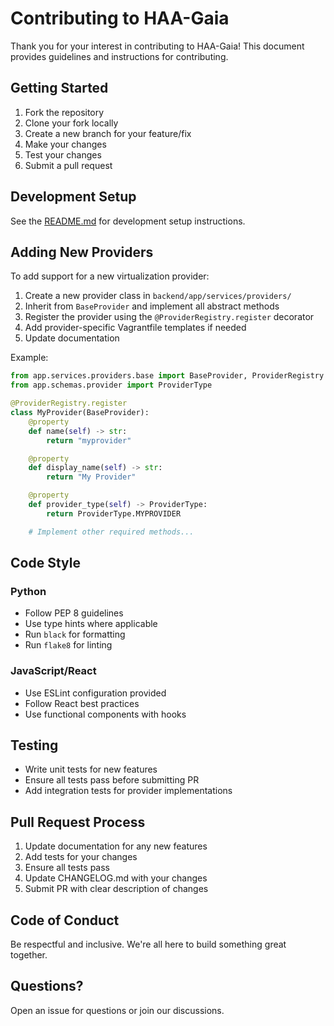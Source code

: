 # Contributing to HAA-Gaia

Thank you for your interest in contributing to HAA-Gaia! This document provides guidelines and instructions for contributing.

## Getting Started

1. Fork the repository
2. Clone your fork locally
3. Create a new branch for your feature/fix
4. Make your changes
5. Test your changes
6. Submit a pull request

## Development Setup

See the [README.md](README.md) for development setup instructions.

## Adding New Providers

To add support for a new virtualization provider:

1. Create a new provider class in `backend/app/services/providers/`
2. Inherit from `BaseProvider` and implement all abstract methods
3. Register the provider using the `@ProviderRegistry.register` decorator
4. Add provider-specific Vagrantfile templates if needed
5. Update documentation

Example:

```python
from app.services.providers.base import BaseProvider, ProviderRegistry
from app.schemas.provider import ProviderType

@ProviderRegistry.register
class MyProvider(BaseProvider):
    @property
    def name(self) -> str:
        return "myprovider"

    @property
    def display_name(self) -> str:
        return "My Provider"

    @property
    def provider_type(self) -> ProviderType:
        return ProviderType.MYPROVIDER

    # Implement other required methods...
```

## Code Style

### Python
- Follow PEP 8 guidelines
- Use type hints where applicable
- Run `black` for formatting
- Run `flake8` for linting

### JavaScript/React
- Use ESLint configuration provided
- Follow React best practices
- Use functional components with hooks

## Testing

- Write unit tests for new features
- Ensure all tests pass before submitting PR
- Add integration tests for provider implementations

## Pull Request Process

1. Update documentation for any new features
2. Add tests for your changes
3. Ensure all tests pass
4. Update CHANGELOG.md with your changes
5. Submit PR with clear description of changes

## Code of Conduct

Be respectful and inclusive. We're all here to build something great together.

## Questions?

Open an issue for questions or join our discussions.

